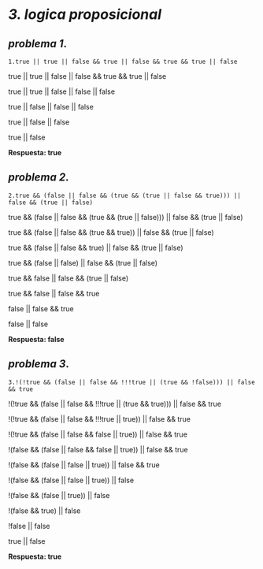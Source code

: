 # ***3. logica proposicional***

## ***problema 1***.

    1.true || true || false && true || false && true && true || false

true || true || false || false && true && true || false

true || true || false || false || false

true || false || false || false

true || false || false

true || false

**Respuesta: true**

## ***problema 2***.
    2.true && (false || false && (true && (true || false && true))) || false && (true || false)

true && (false || false && (true && (true || false))) || false && (true || false)

true && (false || false && (true && true)) || false && (true || false)

true && (false || false && true) || false && (true || false)

true && (false || false) || false && (true || false)

true && false || false && (true || false)

true && false || false && true

false || false && true

false || false

**Respuesta: false**

## ***problema 3***.
    3.!(!true && (false || false && !!!true || (true && !false))) || false && true

!(!true && (false || false && !!!true || (true && true))) || false && true

!(!true && (false || false && !!!true || true)) || false && true

!(!true && (false || false && false || true)) || false && true

!(false && (false || false && false || true)) || false && true

!(false && (false || false || true)) || false && true

!(false && (false || false || true)) || false

!(false && (false || true)) || false

!(false && true) || false

!false || false

true || false

**Respuesta: true**